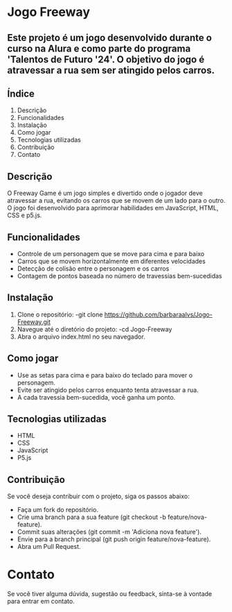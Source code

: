 # Jogo Freeway

## Este projeto é um jogo desenvolvido durante o curso na Alura e como parte do programa 'Talentos de Futuro '24'. O objetivo do jogo é atravessar a rua sem ser atingido pelos carros.

## Índice
1. Descrição
2. Funcionalidades
3. Instalação
4. Como jogar
5. Tecnologias utilizadas
6. Contribuição
7. Contato
   
## Descrição
O Freeway Game é um jogo simples e divertido onde o jogador deve atravessar a rua, evitando os carros que se movem de um lado para o outro. O jogo foi desenvolvido para aprimorar habilidades em JavaScript, HTML, CSS e p5.js.

## Funcionalidades
- Controle de um personagem que se move para cima e para baixo
- Carros que se movem horizontalmente em diferentes velocidades
- Detecção de colisão entre o personagem e os carros
- Contagem de pontos baseada no número de travessias bem-sucedidas

## Instalação
1. Clone o repositório:
-git clone https://github.com/barbaraalvs/Jogo-Freeway.git
2. Navegue até o diretório do projeto:
-cd Jogo-Freeway
3. Abra o arquivo index.html no seu navegador.

## Como jogar
- Use as setas para cima e para baixo do teclado para mover o personagem.
- Evite ser atingido pelos carros enquanto tenta atravessar a rua.
- A cada travessia bem-sucedida, você ganha um ponto.

## Tecnologias utilizadas
- HTML
- CSS
- JavaScript
- P5.js

## Contribuição
Se você deseja contribuir com o projeto, siga os passos abaixo:

- Faça um fork do repositório.
- Crie uma branch para a sua feature (git checkout -b feature/nova-feature).
- Commit suas alterações (git commit -m 'Adiciona nova feature').
- Envie para a branch principal (git push origin feature/nova-feature).
- Abra um Pull Request.

# Contato
Se você tiver alguma dúvida, sugestão ou feedback, sinta-se à vontade para entrar em contato.
